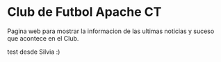Club de Futbol Apache CT
========================

Pagina web para mostrar la informacion de las ultimas noticias y suceso que acontece en el Club.

test desde Silvia :)
